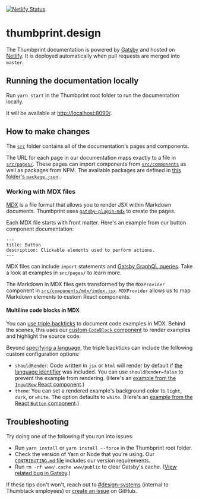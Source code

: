 [![Netlify Status](https://api.netlify.com/api/v1/badges/10043c63-1dc0-47ef-a69d-583e55171728/deploy-status)](https://app.netlify.com/sites/thumbprint/deploys)

# thumbprint.design

The Thumbprint documentation is powered by [Gatsby](https://www.gatsbyjs.org/) and hosted on [Netlify](https://netlify.com/). It is deployed automatically when pull requests are merged into `master`.

## Running the documentation locally

Run `yarn start` in the Thumbprint root folder to run the documentation locally.

It will be available at [http://localhost:8090/](http://localhost:8090/).

## How to make changes

The [`src`](https://github.com/thumbtack/thumbprint/tree/master/www/src) folder contains all of the documentation's pages and components.

The URL for each page in our documentation maps exactly to a file in [`src/pages/`](https://github.com/thumbtack/thumbprint/tree/master/www/src/pages). These pages can import components from [`src/components`](https://github.com/thumbtack/thumbprint/tree/master/www/src/components) as well as packages from NPM. The available packages are defined in [this folder's `package.json`](https://github.com/thumbtack/thumbprint/blob/master/www/package.json).

### Working with MDX files

[MDX](https://mdxjs.com/) is a file format that allows you to render JSX within Markdown documents. Thumbprint uses [`gatsby-plugin-mdx`](https://github.com/gatsbyjs/gatsby/tree/master/packages/gatsby-plugin-mdx) to create the pages.

Each MDX file starts with front matter. Here's an example from our button component documentation:

```
---
title: Button
description: Clickable elements used to perform actions.
---
```

MDX files can include `import` statements and [Gatsby GraphQL queries](https://www.gatsbyjs.org/docs/querying-with-graphql/). Take a look at examples in `src/pages/` to learn more.

The Markdown in MDX files gets transformed by the `MDXProvider` component in [`src/components/mdx/index.jsx`](https://github.com/thumbtack/thumbprint/blob/master/www/src/components/mdx/index.jsx). `MDXProvider` allows us to map Markdown elements to custom React components.

#### Multiline code blocks in MDX

You can [use triple backticks](https://help.github.com/en/articles/creating-and-highlighting-code-blocks) to document code examples in MDX. Behind the scenes, this uses our [custom `CodeBlock` component](https://github.com/thumbtack/thumbprint/blob/master/www/src/components/mdx/code-block/index.jsx) to render examples and highlight the source code.

Beyond [specifying a language](https://help.github.com/en/articles/creating-and-highlighting-code-blocks#syntax-highlighting), the triple backticks can include the following custom configuration options:

-   `shouldRender`: Code written in `jsx` or `html` will render by default if [the language identifier](https://help.github.com/en/articles/creating-and-highlighting-code-blocks#syntax-highlighting) was included. You can use `shouldRender=false` to prevent the example from rendering. (Here's an [example from the `InputRow` React component](https://github.com/thumbtack/thumbprint/blob/e9016e6b8589710641dbd7ded6434095dab5cdf0/www/src/pages/components/input-row/react/index.mdx#L38-L42).)
-   `theme`: You can set a rendered example's background color to `light`, `dark`, or `white`. The option defaults to `white`. (Here's an [example from the React `Button` component](https://github.com/thumbtack/thumbprint/blob/e9016e6b8589710641dbd7ded6434095dab5cdf0/www/src/pages/components/button/react/index.mdx#L27-L29).)

## Troubleshooting

Try doing one of the following if you run into issues:

-   Run `yarn install` or `yarn install --force` in the Thumbprint root folder.
-   Check the version of Yarn or Node that you're using. Our [`CONTRIBUTING.md` file](https://github.com/thumbtack/thumbprint/blob/master/CONTRIBUTING.md) includes our version requirements.
-   Run `rm -rf www/.cache www/public` to clear Gatsby's cache. ([View related bug in Gatsby](https://github.com/gatsbyjs/gatsby/issues/11747).)

If these tips don't won't, reach out to [#design-systems](https://teamsanfrancisco.slack.com/messages/C7FLM0ZGU/details/) (internal to Thumbtack employees) or [create an issue](https://github.com/thumbtack/thumbprint/issues) on GitHub.

